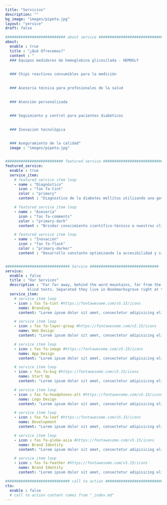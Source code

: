 ```yaml
---
title: "Servicios"
description: ""
bg_image: "images/pipeta.jpg"
layout: "service"
draft: false

########################### about service #############################
about:
  enable : true
  title : "¿Qué Ofrecemos?"
  content : " 
  ### Equipos medidores de hemoglobina glicosilada - HEMOGLY 
  
  
  ### Chips reactivos consumibles para la medición
  
  
  ### Asesoría técnica para profesionales de la salud
  
  
  ### Atención personalizada 
  
  
  ### Seguimiento y control para pacientes diabéticos
  
  
  ### Inovación tecnológica
  
  
  ### Aseguramiento de la calidad"
  image : "images/pipeta.jpg"


########################## featured service ############################
featured_service:
  enable : true
  service_item:
    # featured service item loop
    - name : "Diagnóstico"
      icon : "fas fa-tint"
      color : "primary"
      content : "Diagnostico de la diabetes mellitus utilizando una gota de sangre."

    # featured service item loop
    - name : "Asesoría"
      icon : "fas fa-comments"
      color : "primary-dark"
      content : "Brindar conocimiento científico-técnico a nuestros clientes."

    # featured service item loop
    - name : "Inovación"
      icon : "fas fa-flask"
      color : "primary-darker"
      content : "Desarrollo constante optimizando la accesibilidad y simplicidad de nuestros productos."


############################# Service ###############################
service:
  enable : false
  title : "Our Services"
  description : "Far far away, behind the word mountains, far from the countries Vokalia and Consonantia, <br> there live the
          blind texts. Separated they live in Bookmarksgrove right at the coast of the Semantics"
  service_item:
    # service item loop
    - icon : fas fa-tint #https://fontawesome.com/v5.15/icons
      name: Branding
      content: "Lorem ipsum dolor sit amet, consectetur adipisicing elit, sed do eiusmod tempor incididunt ut"

    # service item loop
    - icon : fas fa-layer-group #https://fontawesome.com/v5.15/icons
      name: Web Design
      content: "Lorem ipsum dolor sit amet, consectetur adipisicing elit, sed do eiusmod tempor incididunt ut"

    # service item loop
    - icon : fas fa-image #https://fontawesome.com/v5.15/icons
      name: App Design
      content: "Lorem ipsum dolor sit amet, consectetur adipisicing elit, sed do eiusmod tempor incididunt ut"

    # service item loop
    - icon : fas fa-bug #https://fontawesome.com/v5.15/icons
      name: Start Up
      content: "Lorem ipsum dolor sit amet, consectetur adipisicing elit, sed do eiusmod tempor incididunt ut"

    # service item loop
    - icon : fas fa-headphones-alt #https://fontawesome.com/v5.15/icons
      name: Logo Design
      content: "Lorem ipsum dolor sit amet, consectetur adipisicing elit, sed do eiusmod tempor incididunt ut"

    # service item loop
    - icon : fas fa-leaf #https://fontawesome.com/v5.15/icons
      name: Development
      content: "Lorem ipsum dolor sit amet, consectetur adipisicing elit, sed do eiusmod tempor incididunt ut"

    # service item loop
    - icon : fas fa-globe-asia #https://fontawesome.com/v5.15/icons
      name: Brand Identity
      content: "Lorem ipsum dolor sit amet, consectetur adipisicing elit, sed do eiusmod tempor incididunt ut"

    # service item loop
    - icon : fas fa-feather #https://fontawesome.com/v5.15/icons
      name: Brand Identity
      content: "Lorem ipsum dolor sit amet, consectetur adipisicing elit, sed do eiusmod tempor incididunt ut"

############################# call to action #################################
cta:
  enable : false
  # call to action content comes from "_index.md"
---
```

